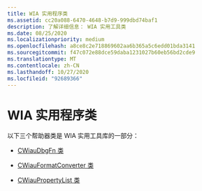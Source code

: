 ```yaml
---
title: WIA 实用程序类
ms.assetid: cc20a088-6470-4648-b7d9-999dbd74baf1
description: 了解详细信息： WIA 实用工具类
ms.date: 08/25/2020
ms.localizationpriority: medium
ms.openlocfilehash: a8ce8c2e718869602aa6b365a5c6edd01bda3141
ms.sourcegitcommit: f47c072e88dce59daba1231027b60eb56bd2cde9
ms.translationtype: MT
ms.contentlocale: zh-CN
ms.lasthandoff: 10/27/2020
ms.locfileid: "92689366"
---
```

# <a name="wia-utility-classes"></a>WIA 实用程序类

以下三个帮助器类是 WIA 实用工具库的一部分：

- [CWiauDbgFn 类](/windows-hardware/drivers/ddi/wiautil/nl-wiautil-cwiaudbgfn)

- [CWiauFormatConverter 类](/windows-hardware/drivers/ddi/wiautil/nl-wiautil-cwiauformatconverter)

- [CWiauPropertyList 类](/windows-hardware/drivers/ddi/wiautil/nl-wiautil-cwiaupropertylist)
